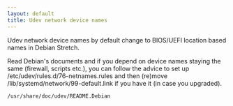 ```yaml
---
layout: default
title: Udev network device names
---
```


Udev network device names by default change to BIOS/UEFI location based names in Debian Stretch.

Read Debian's documents and if you depend on device names staying the same (firewall, scripts etc.), you can follow the advice to set up /etc/udev/rules.d/76-netnames.rules and then (re)move /lib/systemd/network/99-default.link if you have it (in case you upgraded).

```sh
/usr/share/doc/udev/README.Debian 
```
